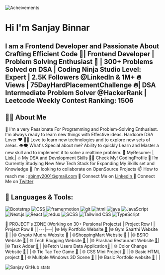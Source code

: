 ![Acheivements](https://github.com/Binnar81/fetchUserData-webApplication/blob/main/OneDrive/Desktop/MERN/GithubProfile/Images/Hardwork.png)

# Hi  I'm Sanjay Binnar
## I am a Frontend Developer and  Passionate About Crafting Efficient Code 🚀| Frontend Developer  | Problem Solving Enthusiast 🧠  | 300+ Problems Solved on DSA | Coding Ninja Studio Level: Expert | 2.5K Followers @LinkedIn & 1M+ 🔥 Views  | 75DayHardPlacementChallenge 🔥| DSA Intermediate Problem Solver @HackerRank | Leetcode Weekly Contest Ranking: 1506

## 🙋‍♂️ About Me

🥋 I'm a very Passionate For Programming and Problem-Solving Enthusiast. I'm always ready to learn new things with Effective ideas. Hardcore DSA Lover ❤
👨‍💻 Love to learn new technologies and to explore new sets of areas.
👁‍🗨 What's Special about me?
Ability to quickly Learn and Master a new skill and to implement it to solve a realtime problem.
📔 MyResume: [| Link |](https://drive.google.com/file/d/1LWeNSOpk6muZH-wTZ6evVHOGfCCApos7/view)
🔥 My DSA and Development Skills
👨‍💻 Check My! CodingProfile
📘 I’m Currently Studying New New Tech Stack for Expanding My Skills set and Knowledge
👯 I’m looking to collaborate on OpenSource Projects
📫 How to reach me : sbinny2001@gmail.com
🔗 Connect Me on [Linkedin ]((https://www.linkedin.com/in/sanjay-binnar/))
🔗 Connect Me on [Twitter](https://twitter.com/sanjay_binnar)

## 🚀 Languages & Tools: 
![Bootstrap](https://github.com/Binnar81/fetchUserData-webApplication/blob/main/OneDrive/Desktop/MERN/GithubProfile/Images/bootstrap.jpeg) ![CSS](https://github.com/Binnar81/fetchUserData-webApplication/blob/main/OneDrive/Desktop/MERN/GithubProfile/Images/CSS3.png) ![framermotion](https://github.com/Binnar81/fetchUserData-webApplication/blob/main/OneDrive/Desktop/MERN/GithubProfile/Images/framermotion.jpeg) ![git](https://github.com/Binnar81/fetchUserData-webApplication/blob/main/OneDrive/Desktop/MERN/GithubProfile/Images/framermotion.jpeg) ![html](https://github.com/Binnar81/fetchUserData-webApplication/blob/main/OneDrive/Desktop/MERN/GithubProfile/Images/html5.png) ![java](https://github.com/Binnar81/fetchUserData-webApplication/blob/main/OneDrive/Desktop/MERN/GithubProfile/Images/html5.png) ![JavaScript](https://github.com/Binnar81/fetchUserData-webApplication/blob/main/OneDrive/Desktop/MERN/GithubProfile/Images/html5.png) ![Next.js](https://github.com/Binnar81/fetchUserData-webApplication/blob/main/OneDrive/Desktop/MERN/GithubProfile/Images/Next.png) ![React](https://github.com/Binnar81/fetchUserData-webApplication/blob/main/OneDrive/Desktop/MERN/GithubProfile/Images/react.png) ![redux](https://github.com/Binnar81/fetchUserData-webApplication/blob/main/OneDrive/Desktop/MERN/GithubProfile/Images/redux.png) ![SCSS](https://github.com/Binnar81/fetchUserData-webApplication/blob/main/OneDrive/Desktop/MERN/GithubProfile/Images/SCSS.png) ![Tailwind CSS](https://github.com/Binnar81/fetchUserData-webApplication/blob/main/OneDrive/Desktop/MERN/GithubProfile/Images/Tailwindcss.png)   ![TypeScript](https://github.com/Binnar81/fetchUserData-webApplication/blob/main/OneDrive/Desktop/MERN/GithubProfile/Images/typescript.png)



📝 PROJECT's ZONE (Working on 30+ Persional Projects)
| Project Row I | 	Project Row II |
|---|---|
|🌐 My Portfolio Website [🔗](https://github.com/Binnar81/My-Portfolio-website)	 |🌐 Gym Saarthi Website [🔗](https://github.com/Binnar81/GymSaarthi) |
|🌐 Crypto Mudra Website [🔗](https://github.com/Binnar81/CryptoMudra-Website) |	🌐ShoppingMart Website [🔗](https://github.com/Binnar81/ShoppingMart-Website) |
|🌐 BSRO Website [🔗](https://github.com/Binnar81/BSRO_Website)	| 🌐 Tech Blogging Website [🔗](https://github.com/Binnar81techbloggingwebsite) |
|🌐 Prashad Restaurant Website [🔗](https://github.com/Binnar81/Prashad_Restaurant)|
|🌐 Task Adder [🔗](https://github.com/Binnar81/TaskAdder) | 
|🌐Fetch Users Data Application[🔗](https://github.com/Binnar81fetchUserData-webApplication) |	🌐  Color Change Website [🔗](https://github.com/Binnar81/colorchange_website) |
| 🌐 Tic Tac Toe Game [🔗](https://github.com/Binnar81/Tic-Tac-Toe-Game) |	🌐 CSS Mini Project [🔗](https://github.com/Binnar81/CSS-Mini-Project) |
|🌐 Basic HTML project [🔗](https://github.com/Binnar81/BasicHtmlProject) |	🌐 Multiple Windows 3D Scene [🔗](https://github.com/Binnar81/multipleWindow3dScene) |
|🌐 Basic Portfolio website [🔗](https://github.com/Binnar81/My-Portfolio-)	|  |




![Sanjay GitHub stats](https://github-readme-stats.vercel.app/api?username=Binnar81&hide=contribs,prs)
